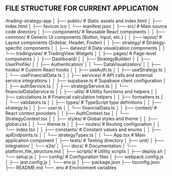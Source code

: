 ## FILE STRUCTURE FOR CURRENT APPLICATION

/trading-strategy-app
│
├── public/                 # Static assets and index.html
│   ├── index.html
│   ├── favicon.ico
│   └── manifest.json
│
├── src/                    # Main source code directory
│   ├── components/         # Reusable React components
│   │   ├── common/         # Generic UI components (Button, Input, etc.)
│   │   ├── layout/         # Layout components (Sidebar, Header, Footer)
│   │   ├── strategy/       # Strategy-specific components
│   │   ├── dataviz/        # Data visualization components
│   │   └── tradingview/    # TradingView Widgets
│
│   ├── pages/              # Page-level components
│   │   ├── Dashboard/
│   │   ├── StrategyBuilder/
│   │   ├── UserProfile/
│   │   ├── Authentication/
│   │   └── DataVisualization/
│
│   ├── hooks/              # Custom React hooks
│   │   ├── useAuth.ts
│   │   ├── useStrategy.ts
│   │   └── useFinancialData.ts
│
│   ├── services/           # API calls and external service integrations
│   │   ├── supabase.ts     # Supabase client configuration
│   │   ├── authService.ts
│   │   ├── strategyService.ts
│   │   └── financialDataService.ts
│
│   ├── utils/              # Utility functions and helpers
│   │   ├── calculations.ts     # Financial calculation helpers
│   │   ├── formatters.ts
│   │   └── validators.ts
│
│   ├── types/              # TypeScript type definitions
│   │   ├── strategy.ts
│   │   ├── user.ts
│   │   └── financialData.ts
│
│   ├── context/            # React context providers
│   │   ├── AuthContext.tsx
│   │   └── StrategyContext.tsx
│
│   ├── styles/             # Global styles and theme
│   │   ├── global.css
│   │   └── theme.ts
│
│   ├── routes/             # Routing configuration
│   │   └── index.tsx
│
│   ├── constants/          # Constant values and enums
│   │   ├── apiEndpoints.ts
│   │   └── strategyTypes.ts
│
│   └── App.tsx             # Main application component
│
├── tests/                  # Testing directory
│   ├── unit/
│   ├── integration/
│   └── e2e/
│
├── docs/                   # Documentation
│   └── platform_file_structure.md
│
├── scripts/                # Utility scripts
│   ├── deploy.sh
│   └── setup.js
│
├── config/                 # Configuration files
│   ├── webpack.config.js
│   ├── jest.config.js
│   └── env.js
│
├── package.json
├── tsconfig.json
├── README.md
└── .env                    # Environment variables
